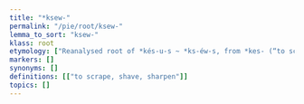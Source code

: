```yaml
---
title: "*ksew-"
permalink: "/pie/root/ksew-"
lemma_to_sort: "ksew-"
klass: root
etymology: ["Reanalysed root of *kés-u-s ~ *ks-éw-s, from *kes- (“to scrape, comb”) +‎ *-us."]
markers: []
synonyms: []
definitions: [["to scrape, shave, sharpen"]]
topics: []
---
```

